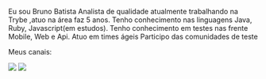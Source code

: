 Eu sou Bruno Batista Analista de qualidade atualmente trabalhando na Trybe ,atuo na área faz 5 anos.
Tenho conhecimento nas linguagens Java, Ruby, Javascript(em estudos).
Tenho conhecimento em testes nas frente Mobile, Web e Api.
Atuo em times ágeis
Participo das comunidades de teste

Meus canais:

[<img src="https://img.shields.io/badge/medium-%2312100E.svg?&style=for-the-badge&logo=medium&logoColor=white" />](https://medium.com/@brunobatista101)
[<img src="https://img.shields.io/badge/linkedin-%230077B5.svg?&style=for-the-badge&logo=linkedin&logoColor=white" />](https://www.linkedin.com/in/bruno-batista-87734464/)
